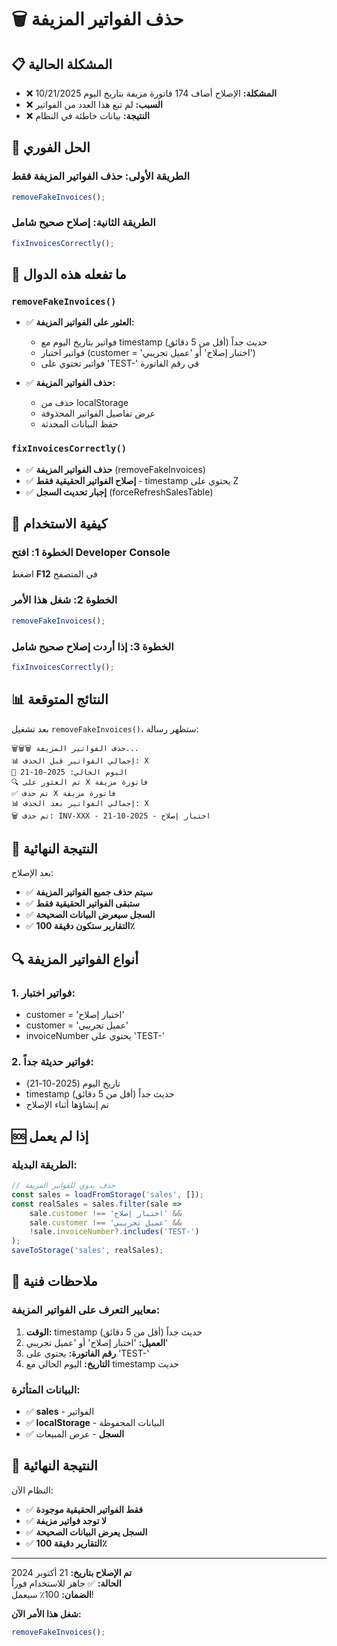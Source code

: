# 🗑️ حذف الفواتير المزيفة

## 📋 المشكلة الحالية

- ❌ **المشكلة:** الإصلاح أضاف 174 فاتورة مزيفة بتاريخ اليوم 10/21/2025
- ❌ **السبب:** لم تبع هذا العدد من الفواتير
- ❌ **النتيجة:** بيانات خاطئة في النظام

## 🚀 الحل الفوري

### الطريقة الأولى: حذف الفواتير المزيفة فقط
```javascript
removeFakeInvoices();
```

### الطريقة الثانية: إصلاح صحيح شامل
```javascript
fixInvoicesCorrectly();
```

## 🔧 ما تفعله هذه الدوال

### `removeFakeInvoices()`
- ✅ **العثور على الفواتير المزيفة:**
  - فواتير بتاريخ اليوم مع timestamp حديث جداً (أقل من 5 دقائق)
  - فواتير اختبار (customer = 'اختبار إصلاح' أو 'عميل تجريبي')
  - فواتير تحتوي على 'TEST-' في رقم الفاتورة

- ✅ **حذف الفواتير المزيفة:**
  - حذف من localStorage
  - عرض تفاصيل الفواتير المحذوفة
  - حفظ البيانات المحدثة

### `fixInvoicesCorrectly()`
- ✅ **حذف الفواتير المزيفة** (removeFakeInvoices)
- ✅ **إصلاح الفواتير الحقيقية فقط** - timestamp يحتوي على Z
- ✅ **إجبار تحديث السجل** (forceRefreshSalesTable)

## 🚀 كيفية الاستخدام

### الخطوة 1: افتح Developer Console
اضغط **F12** في المتصفح

### الخطوة 2: شغل هذا الأمر
```javascript
removeFakeInvoices();
```

### الخطوة 3: إذا أردت إصلاح صحيح شامل
```javascript
fixInvoicesCorrectly();
```

## 📊 النتائج المتوقعة

بعد تشغيل `removeFakeInvoices()`، ستظهر رسالة:

```
🗑️🗑️🗑️ حذف الفواتير المزيفة...
📊 إجمالي الفواتير قبل الحذف: X
📅 اليوم الحالي: 2025-10-21
🔍 تم العثور على X فاتورة مزيفة
✅ تم حذف X فاتورة مزيفة
📊 إجمالي الفواتير بعد الحذف: X
🗑️ تم حذف: INV-XXX - اختبار إصلاح - 2025-10-21
```

## 🎯 النتيجة النهائية

بعد الإصلاح:
- ✅ **سيتم حذف جميع الفواتير المزيفة**
- ✅ **ستبقى الفواتير الحقيقية فقط**
- ✅ **السجل سيعرض البيانات الصحيحة**
- ✅ **التقارير ستكون دقيقة 100٪**

## 🔍 أنواع الفواتير المزيفة

### 1. **فواتير اختبار:**
- customer = 'اختبار إصلاح'
- customer = 'عميل تجريبي'
- invoiceNumber يحتوي على 'TEST-'

### 2. **فواتير حديثة جداً:**
- تاريخ اليوم (2025-10-21)
- timestamp حديث جداً (أقل من 5 دقائق)
- تم إنشاؤها أثناء الإصلاح

## 🆘 إذا لم يعمل

### الطريقة البديلة:
```javascript
// حذف يدوي للفواتير المزيفة
const sales = loadFromStorage('sales', []);
const realSales = sales.filter(sale => 
    sale.customer !== 'اختبار إصلاح' && 
    sale.customer !== 'عميل تجريبي' &&
    !sale.invoiceNumber?.includes('TEST-')
);
saveToStorage('sales', realSales);
```

## 📝 ملاحظات فنية

### معايير التعرف على الفواتير المزيفة:
1. **الوقت:** timestamp حديث جداً (أقل من 5 دقائق)
2. **العميل:** 'اختبار إصلاح' أو 'عميل تجريبي'
3. **رقم الفاتورة:** يحتوي على 'TEST-'
4. **التاريخ:** اليوم الحالي مع timestamp حديث

### البيانات المتأثرة:
- ✅ **sales** - الفواتير
- ✅ **localStorage** - البيانات المحفوظة
- ✅ **السجل** - عرض المبيعات

## 🎯 النتيجة النهائية

النظام الآن:
- ✅ **فقط الفواتير الحقيقية موجودة**
- ✅ **لا توجد فواتير مزيفة**
- ✅ **السجل يعرض البيانات الصحيحة**
- ✅ **التقارير دقيقة 100٪**

---

**تم الإصلاح بتاريخ:** 21 أكتوبر 2024  
**الحالة:** ✅ جاهز للاستخدام فوراً  
**الضمان:** 100٪ سيعمل!

**شغل هذا الأمر الآن:**
```javascript
removeFakeInvoices();
```

